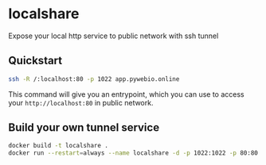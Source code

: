 # localshare
Expose your local http service to public network with ssh tunnel

## Quickstart

```bash
ssh -R /:localhost:80 -p 1022 app.pywebio.online
```

This command will give you an entrypoint, which you can use to access your `http://localhost:80` in public network.


## Build your own tunnel service

```bash
docker build -t localshare .
docker run --restart=always --name localshare -d -p 1022:1022 -p 80:80 localshare
```

